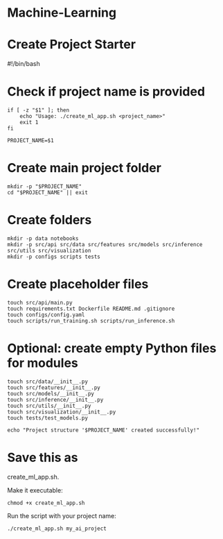 # Machine-Learning
# Create Project Starter
#!/bin/bash

# Check if project name is provided
```
if [ -z "$1" ]; then
    echo "Usage: ./create_ml_app.sh <project_name>"
    exit 1
fi

PROJECT_NAME=$1
```
# Create main project folder
```
mkdir -p "$PROJECT_NAME"
cd "$PROJECT_NAME" || exit
```
# Create folders
```
mkdir -p data notebooks
mkdir -p src/api src/data src/features src/models src/inference src/utils src/visualization
mkdir -p configs scripts tests
```
# Create placeholder files
```
touch src/api/main.py
touch requirements.txt Dockerfile README.md .gitignore
touch configs/config.yaml
touch scripts/run_training.sh scripts/run_inference.sh
```
# Optional: create empty Python files for modules
```
touch src/data/__init__.py
touch src/features/__init__.py
touch src/models/__init__.py
touch src/inference/__init__.py
touch src/utils/__init__.py
touch src/visualization/__init__.py
touch tests/test_models.py

echo "Project structure '$PROJECT_NAME' created successfully!"
```

# Save this as 
create_ml_app.sh. 


Make it executable:
```
chmod +x create_ml_app.sh
```

Run the script with your project name:
```
./create_ml_app.sh my_ai_project
```
